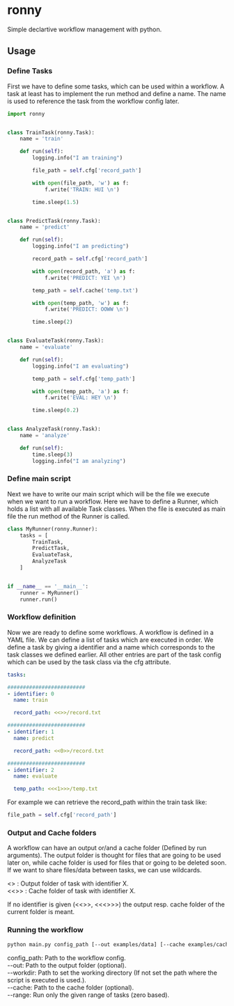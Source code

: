 # ronny

Simple declartive workflow management with python.


## Usage

### Define Tasks

First we have to define some tasks, which can be used within a workflow. 
A task at least has to implement the run method and define a name.
The name is used to reference the task from the workflow config later.

```python  
import ronny


class TrainTask(ronny.Task):
    name = 'train'

    def run(self):
        logging.info("I am training")

        file_path = self.cfg['record_path']

        with open(file_path, 'w') as f:
            f.write('TRAIN: HUI \n')

        time.sleep(1.5)


class PredictTask(ronny.Task):
    name = 'predict'

    def run(self):
        logging.info("I am predicting")

        record_path = self.cfg['record_path']

        with open(record_path, 'a') as f:
            f.write('PREDICT: YEI \n')

        temp_path = self.cache('temp.txt')

        with open(temp_path, 'w') as f:
            f.write('PREDICT: OOWW \n')

        time.sleep(2)


class EvaluateTask(ronny.Task):
    name = 'evaluate'

    def run(self):
        logging.info("I am evaluating")

        temp_path = self.cfg['temp_path']

        with open(temp_path, 'a') as f:
            f.write('EVAL: HEY \n')

        time.sleep(0.2)


class AnalyzeTask(ronny.Task):
    name = 'analyze'

    def run(self):
        time.sleep(3)
        logging.info("I am analyzing")
```

### Define main script
Next we have to write our main script which will be the file we execute when we want to run a workflow.
Here we have to define a Runner, which holds a list with all available Task classes.
When the file is executed as main file the run method of the Runner is called.

```python
class MyRunner(ronny.Runner):
    tasks = [
        TrainTask,
        PredictTask,
        EvaluateTask,
        AnalyzeTask
    ]


if __name__ == '__main__':
    runner = MyRunner()
    runner.run()
```

### Workflow definition
Now we are ready to define some workflows. A workflow is defined in a YAML file. 
We can define a list of tasks which are executed in order. 
We define a task by giving a identifier and a name which corresponds to the task classes we defined earlier.
All other entries are part of the task config which can be used by the task class via the cfg attribute.

```yaml
tasks:

#########################
- identifier: 0
  name: train

  record_path: <<>>/record.txt

#########################
- identifier: 1
  name: predict

  record_path: <<0>>/record.txt

#########################
- identifier: 2
  name: evaluate

  temp_path: <<<1>>>/temp.txt
```

For example we can retrieve the record_path within the train task like:
```python
file_path = self.cfg['record_path']
```

### Output and Cache folders
A workflow can have an output or/and a cache folder (Defined by run arguments).
The output folder is thought for files that are going to be used later on, while cache folder is used for files that or going to be deleted soon.
If we want to share files/data between tasks, we can use wildcards.

<<X>> : Output folder of task with identifier X.   
<<<X>>> : Cache folder of task with identifier X.

If no identifier is given (<<>>, <<<>>>) the output resp. cache folder of the current folder is meant.

### Running the workflow

```sh
python main.py config_path [--out examples/data] [--cache examples/cache] [--range 1-2]
```

config_path:    Path to the workflow config.   
--out:          Path to the output folder (optional).   
--workdir:      Path to set the working directory (If not set the path where the script is executed is used.).   
--cache:        Path to the cache folder (optional).   
--range:        Run only the given range of tasks (zero based).
